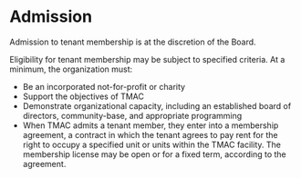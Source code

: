 # Admission

Admission to tenant membership is at the discretion of the Board.

Eligibility for tenant membership may be subject to specified criteria. At a minimum, the organization must:

* Be an incorporated not-for-profit or charity
* Support the objectives of TMAC
* Demonstrate organizational capacity, including an established board of directors, community-base, and appropriate programming
* When TMAC admits a tenant member, they enter into a membership agreement, a contract in which the tenant agrees to pay rent for the right to occupy a specified unit or units within the TMAC facility. The membership license may be open or for a fixed term, according to the agreement.